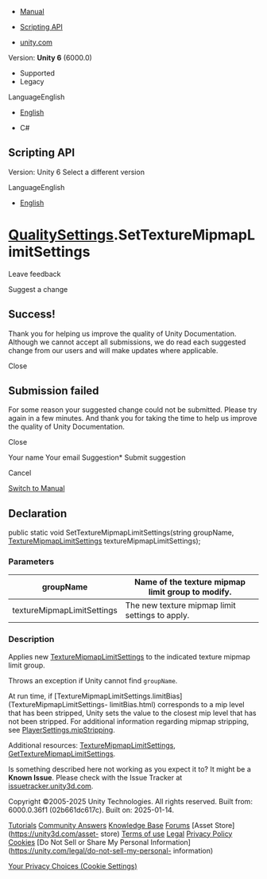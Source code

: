 [ ]()

  * [Manual](../Manual/index.html)
  * [Scripting API](../ScriptReference/index.html)

  * [unity.com](https://unity.com/)

Version: **Unity 6** (6000.0)

  * Supported
  * Legacy

LanguageEnglish

  * [English]()

  * C#

[ ](https://docs.unity3d.com)

## Scripting API

Version: Unity 6 Select a different version

LanguageEnglish

  * [English]()

#  [QualitySettings](QualitySettings.html).SetTextureMipmapLimitSettings

Leave feedback

Suggest a change

## Success!

Thank you for helping us improve the quality of Unity Documentation. Although
we cannot accept all submissions, we do read each suggested change from our
users and will make updates where applicable.

Close

## Submission failed

For some reason your suggested change could not be submitted. Please <a>try
again</a> in a few minutes. And thank you for taking the time to help us
improve the quality of Unity Documentation.

Close

Your name Your email Suggestion* Submit suggestion

Cancel

[Switch to Manual](../Manual/class-QualitySettings.html "Go to QualitySettings
Component in the Manual")

## Declaration

public static void SetTextureMipmapLimitSettings(string groupName,
[TextureMipmapLimitSettings](TextureMipmapLimitSettings.html)
textureMipmapLimitSettings);

### Parameters

groupName | Name of the texture mipmap limit group to modify.  
---|---  
textureMipmapLimitSettings | The new texture mipmap limit settings to apply.  
  
### Description

Applies new [TextureMipmapLimitSettings](TextureMipmapLimitSettings.html) to
the indicated texture mipmap limit group.

Throws an exception if Unity cannot find `groupName`.  
  
At run time, if
[TextureMipmapLimitSettings.limitBias](TextureMipmapLimitSettings-
limitBias.html) corresponds to a mip level that has been stripped, Unity sets
the value to the closest mip level that has not been stripped. For additional
information regarding mipmap stripping, see
[PlayerSettings.mipStripping](PlayerSettings-mipStripping.html).  
  
Additional resources:
[TextureMipmapLimitSettings](TextureMipmapLimitSettings.html),
[GetTextureMipmapLimitSettings](QualitySettings.GetTextureMipmapLimitSettings.html).

Is something described here not working as you expect it to? It might be a
**Known Issue**. Please check with the Issue Tracker at
[issuetracker.unity3d.com](https://issuetracker.unity3d.com).

Copyright ©2005-2025 Unity Technologies. All rights reserved. Built from:
6000.0.36f1 (02b661dc617c). Built on: 2025-01-14.

[Tutorials](https://unity3d.com/learn) [Community
Answers](https://answers.unity3d.com) [Knowledge
Base](https://support.unity3d.com/hc/en-us)
[Forums](https://forum.unity3d.com) [Asset Store](https://unity3d.com/asset-
store) [Terms of use](https://docs.unity3d.com/Manual/TermsOfUse.html)
[Legal](https://unity.com/legal) [Privacy
Policy](https://unity.com/legal/privacy-policy)
[Cookies](https://unity.com/legal/cookie-policy) [Do Not Sell or Share My
Personal Information](https://unity.com/legal/do-not-sell-my-personal-
information)

[Your Privacy Choices (Cookie Settings)](javascript:void\(0\);)

